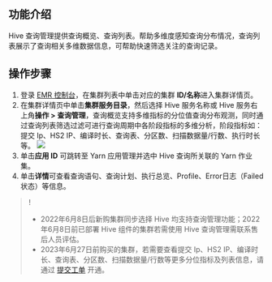 ## 功能介绍
Hive 查询管理提供查询概览、查询列表。帮助多维度感知查询分布情况，查询列表展示了查询相关多维数据信息，可帮助快速筛选关注的查询记录。

## 操作步骤
1. 登录 [EMR 控制台](https://console.cloud.tencent.com/emr)，在集群列表中单击对应的集群 **ID/名称**进入集群详情页。
2. 在集群详情页中单击**集群服务目录**，然后选择 Hive 服务名称或 Hive 服务右上角**操作 > 查询管理**，查询概览支持多维指标的分位值查询分布观测，同时通过查询列表筛选过滤可进行查询周期中各阶段指标的多维分析，阶段指标如：提交 Ip、HS2 IP、编译时长、查询表、分区数、扫描数据量/行数、执行时长等。
![](https://qcloudimg.tencent-cloud.cn/raw/84148ae6dc05953029d28aba560f2979.png)
3. 单击**应用 ID** 可跳转至 Yarn 应用管理并选中 Hive 查询所关联的 Yarn 作业集。
4. 单击**详情**可查看查询语句、查询计划、执行总览、Profile、Error日志（Failed 状态）等信息。
>! 
>- 2022年6月8日后新购集群同步选择 Hive 均支持查询管理功能；2022年6月8日前已部署 Hive 组件的集群若需使用 Hive 查询管理需联系售后人员评估。
>- 2023年6月27日前购买的集群，若需要查看提交 Ip、HS2 IP、编译时长、查询表、分区数、扫描数据量/行数等更多分位指标及列表信息，请通过 [提交工单](https://console.cloud.tencent.com/workorder/category) 开通。
